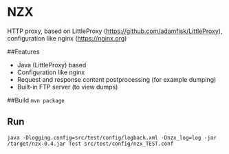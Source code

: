 # NZX
HTTP proxy, based on LittleProxy (https://github.com/adamfisk/LittleProxy), configuration like nginx (https://nginx.org)

##Features
* Java (LittleProxy) based
* Configuration like nginx 
* Request and response content postprocessing (for example dumping)
* Built-in FTP server (to view dumps)

##Build
``mvn package``

## Run
``java -Dlogging.config=src/test/config/logback.xml -Dnzx_log=log -jar /target/nzx-0.4.jar Test src/test/config/nzx_TEST.conf``
